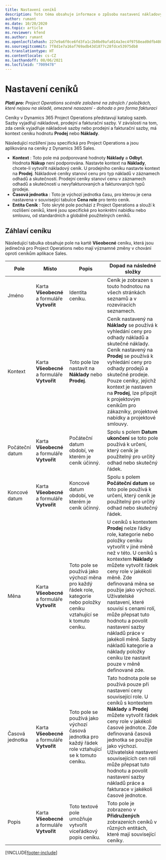 ```yaml
---
title: Nastavení ceníků
description: Toto téma obsahuje informace o způsobu nastavení nákladových a prodejních ceníků.
author: rumant
ms.date: 10/20/2020
ms.topic: article
ms.reviewer: kfend
ms.author: rumant
ms.openlocfilehash: 227e9a6f0ce6fd3fa1c2b0bd9afa014a3ec4f9758ead0dfb408156535692575c
ms.sourcegitcommit: 7f8d1e7a16af769adb43d1877c28fdce53975db8
ms.translationtype: HT
ms.contentlocale: cs-CZ
ms.lasthandoff: 08/06/2021
ms.locfileid: "7009478"
---
```

# <a name="set-up-price-lists"></a>Nastavení ceníků

_**Platí pro:** Project Operations scénáře založené na zdrojích / položkách, které nejsou na skladě, omezené nasazení - dohoda o pro forma fakturaci_

Ceníky v Dynamics 365 Project Operations představují katalog sazeb. Sazby vyjadřují nákladové, prodejní a fakturační sazby. V závislosti na tom, zda ceník vyjadřuje nákladové sazby nebo prodejní a fakturační sazby, má kontext ceníku hodnotu **Prodej** nebo **Náklady**.

Následující rozšíření jsou specifická pro Project Operations a jsou aplikována na ceníky z Dynamics 365 Sales.

- **Kontext** : Toto pole má podporované hodnoty **Náklady** a **Odbyt**. Hodnota **Nákup** není podporována. Nastavte kontext na **Náklady**, chcete-li vytvořit nákladový ceník. U prodejního ceníku nastavte kontext na **Prodej**. Nákladové ceníky stanoví cenu pro typ nákladů v záznamech odhadů a skutečností. Prodejní ceníky stanoví cenu v záznamech odhadů a skutečností u nevyfakturovaných a fakturovaných typů prodeje.
- **Časová jednotka** : Toto je výchozí jednotka času, pro kterou je cena nastavena v související tabulce **Cena role** pro tento ceník.
- **Entita Ceník** : Toto skryté pole pochází z Project Operations a slouží k rozlišení ceníků, které jsou specifické pro konkrétní nabídku nebo smlouvu, od standardních a globálně použitelných ceníků.

## <a name="price-list-header"></a>Záhlaví ceníku

Následující tabulka obsahuje pole na kartě **Všeobecné** ceníku, která jsou jedinečná pro Project Operations nebo mají významné změny v chování oproti ceníkům aplikace Sales.

| Pole | Místo | Popis | Dopad na následné složky |
| --- | --- | --- | --- |
| Jméno | Karta **Všeobecné** a formuláře **Vytvořit** | Identita ceníku. | Ceník je zobrazen s touto hodnotou na všech stránkách seznamů a v rozevíracích seznamech.|
| Kontext | Karta **Všeobecné** a formuláře **Vytvořit** | Toto pole lze nastavit na **Náklady** nebo **Prodej**. | Ceník nastavený na **Náklady** se používá k vyhledání ceny pro odhady nákladů a skutečné náklady. Ceník nastavený na **Prodej** se používá k vyhledání ceny pro odhady prodejů a skutečné prodeje. Pouze ceníky, jejichž kontext je nastaven na **Prodej**, lze připojit k projektovým ceníkům pro zákazníky, projektové nabídky a projektové smlouvy. |
| Počáteční datum | Karta **Všeobecné** a formuláře **Vytvořit** | Počáteční datum období, ve kterém je ceník účinný. | Spolu s polem **Datum ukončení** se toto pole používá k určení, který ceník je použitelný pro určitý odhad nebo skutečný řádek. |
| Koncové datum | Karta **Všeobecné** a formuláře **Vytvořit** | Koncové datum období, ve kterém je ceník účinný. | Spolu s polem **Počáteční datum** se toto pole používá k určení, který ceník je použitelný pro určitý odhad nebo skutečný řádek. |
| Měna | Karta **Všeobecné** a formuláře **Vytvořit** | Toto pole se používá jako výchozí měna pro každý řádek role, kategorie nebo položky ceníku vztahující se k tomuto ceníku. | U ceníků s kontextem **Prodej** nelze řádky role, kategorie nebo položky ceníku vytvořit v jiné měně než v této. U ceníků s kontextem **Náklady** můžete vytvořit řádek ceny role v jakékoli měně. Zde definovaná měna se použije jako výchozí. Uživatelské nastavení, které souvisí s cenami rolí, může přepsat tuto hodnotu a povolit nastavení sazby nákladů práce v jakékoli měně. Sazby nákladů kategorie a náklady položky ceníku lze nastavit pouze v měně definované zde. |
| Časová jednotka | Karta **Všeobecné** a formuláře **Vytvořit** | Toto pole se používá jako výchozí časová jednotka pro každý řádek role vztahující se k tomuto ceníku. | Tato hodnota pole se používá pouze při nastavení ceny související role. U ceníků s kontextem **Náklady** a **Prodej** můžete vytvořit řádek ceny role v jakékoli časové jednotce. Zde definovaná časová jednotka se použije jako výchozí. Uživatelské nastavení souvisejících cen rolí může přepsat tuto hodnotu a povolit nastavení sazby nákladů práce a fakturace v jakékoli časové jednotce. |
| Popis | Karta **Všeobecné** a formuláře **Vytvořit** | Toto textové pole umožňuje vytvořit víceřádkový popis ceníku. | Toto pole je zobrazeno v **Přidružených** zobrazeních ceníků v různých entitách, které mají související ceníky. |


[!INCLUDE[footer-include](../includes/footer-banner.md)]
